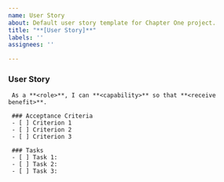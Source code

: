 ```yaml
---
name: User Story
about: Default user story template for Chapter One project.
title: "**[User Story]**"
labels: ''
assignees: ''

---
```


### User Story
     As a **<role>**, I can **<capability>** so that **<receive benefit>**.
     
     ### Acceptance Criteria
     - [ ] Criterion 1
     - [ ] Criterion 2
     - [ ] Criterion 3
     
     ### Tasks
     - [ ] Task 1: 
     - [ ] Task 2: 
     - [ ] Task 3:
